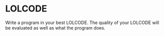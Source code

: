 # LOLCODE

Write a program in your best LOLCODE. The quality of your LOLCODE will be evaluated as well as what the program does.
